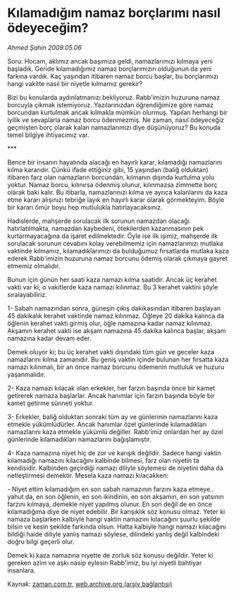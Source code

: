 # Kılamadığım namaz borçlarımı  nasıl ödeyeceğim?

*Ahmed Şahin 2009.05.06*

<tr><td class="metin" colspan="2" style="padding-top: 20px; padding-left: 5px; padding-right: 10px;">Soru: Hocam, aklımız ancak başımıza geldi, namazlarımızı kılmaya yeni başladık. Geride kılamadığımız namaz borçlarımızın olduğunun da yeni farkına vardık. Kaç yaşından itibaren namaz borcu başlar, bu borçlarımızı hangi vakitte nasıl bir niyetle kılmamız gerekir?</td></tr><tr><td class="metin" colspan="2" style="padding-top: 20px; padding-left: 5px; padding-right: 10px;"><p> Bizi bu konularda aydınlatmanızı bekliyoruz. Rabb'imizin huzuruna namaz borcuyla çıkmak istemiyoruz. Yazılarınızdan öğrendiğimize göre namaz borcundan kurtulmak ancak kılmakla mümkün olurmuş. Yapılan herhangi bir iyilik ve sevaplarla namaz borcu ödenmezmiş. Ne zaman, nasıl ödeyeceğiz geçmişten borç olarak kalan namazlarımızı diye düşünüyoruz? Bu konuda temel bilgiye ihtiyacımız var.
<p> ***
<p>Bence bir insanın hayatında alacağı en hayırlı karar, kılamadığı namazlarını kılma kararıdır. Çünkü ifade ettiğiniz gibi, 15 yaşından (baliğ olduktan) itibaren farz olan namazların borcundan, kılmanın dışında kurtulma yolu yoktur. Namaz borcu, kılınırsa ödenmiş olunur, kılınmazsa zimmette borç olarak baki kalır. Bu itibarla, namazlarınızı kılma ve ayrıca kalanlarını da kaza etme kararı alışınızı tebriğe layık en hayırlı karar olarak görmekteyim. Böyle bir kararı ömür boyu hep mutlulukla hatırlayacaksınız.
<p>Hadislerde, mahşerde sorulacak ilk sorunun namazdan olacağı hatırlatılmakta, namazdan kaybedeni, ötekilerden kazanmasının pek kurtarmayacağına da işaret edilmektedir. Öyle ise ilk işimiz, mahşerde ilk sorulacak sorunun cevabını kolay verebilmemiz için namazlarımızı mutlaka vaktinde kılmamız, kılamadıklarımızı da bulduğumuz fırsatlarda mutlaka kaza ederek Rabb'imizin huzuruna namaz borcunu ödemiş olarak çıkmaya gayret etmemiz olmalıdır.
<p>Bunun için günün her saati kaza namazı kılma saatidir. Ancak üç kerahet vakti var ki; o vakitlerde kaza namazı kılınmaz. Bu 3 kerahet vaktini şöyle sıralayabiliriz.
<p>1- Sabah namazından sonra, güneşin çıkış dakikasından itibaren başlayan 45 dakikalık kerahet vaktinde namaz kılınmaz. Öğleye 20 dakika kalınca da öğlenin kerahet vakti girmiş olur, öğle namazına kadar namaz kılınmaz. Akşamın kerahet vakti ise akşam namazına 45 dakika kalınca başlar, akşam namazına kadar devam eder.
<p>Demek oluyor ki; bu üç kerahet vakti dışındaki tüm gün ve geceler kaza namazlarını kılma zamanıdır. Bu geniş vaktin içinde bulunan her fırsatta kaza namazı kılınmalı, bir an önce namaz borcunu ödemenin mutluluk ve huzuru yaşanmalıdır.
<p>2- Kaza namazı kılacak olan erkekler, her farzın başında önce bir kamet getirerek namaza başlarlar. Ancak hanımlar için farzın başında böyle bir kamet getirme sünneti yoktur.
<p>3- Erkekler, baliğ olduktan sonraki tüm ay ve günlerinin namazlarını kaza etmekle yükümlüdürler. Ancak hanımlar özel günlerinde kılamadıkları namazlarını kaza etmekle yükümlü değiller. Rabb'imiz onlardan her ay özel günlerinde kılamadıkları namazlarını bağışlamıştır.
<p>4- Kaza namazına niyet hiç de zor ve karışık değildir. Sadece hangi vaktin kılamadığı namazını kılacağını kalbinde bilmesi, farz olan niyetin ta kendisidir. Kalbinden geçirdiği namazı diliyle söylemesi de niyetini daha da netleştirmesi demektir. Mesela kaza namazı kılacakken:
<p>- Niyet ettim kılamadığım en son sabah namazının farzını kaza etmeye.. yahut da, en son öğlenin, en son ikindinin, en son akşamın, en son yatsının farzını kılmaya, demekle niyet yapılmış olunur. En son değil de en önce kılamadığıma diye de niyet edebilir. Bir karışıklık söz konusu olmaz. Yeter ki namaza başlarken kalbiyle hangi vaktin namazını kılacağını şuurlu şekilde bilsin ve kesin şekilde farkında olsun. Hatta kalbiyle hangi namazı kılacağını bildiği halde diliyle yanlış namazı söylese, dilindeki yanlış değil kalbindeki doğru bilgi geçerli olur.
<p>Demek ki kaza namazına niyette de zorluk söz konusu değildir. Yeter ki gereken azim ve aşkı nasip eylesin Rabb'imiz, bu iyi niyetli bahtiyar insanlara. <br/></p></p></p></p></p></p></p></p></p></p></p></p></td></tr>

Kaynak: [zaman.com.tr](http://zaman.com.tr/yazar.do?yazino=845195), [web.archive.org (arşiv bağlantısı)](http://web.archive.org/web/20090517102352/http://www.zaman.com.tr:80/yazar.do?yazino=845195)
